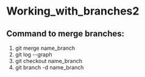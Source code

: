 # Working_with_branches2
## Command to merge branches:
1. git merge name_branch
1. git log --graph
1. git checkout name_branch
1. git branch -d name_branch
